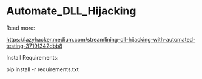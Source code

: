 # Automate_DLL_Hijacking

Read more:

https://lazyhacker.medium.com/streamlining-dll-hijacking-with-automated-testing-3719f342dbb8

Install Requirements:

pip install -r requirements.txt
